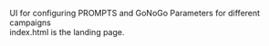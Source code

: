 UI for configuring PROMPTS and GoNoGo Parameters for different campaigns  
index.html is the landing page.
